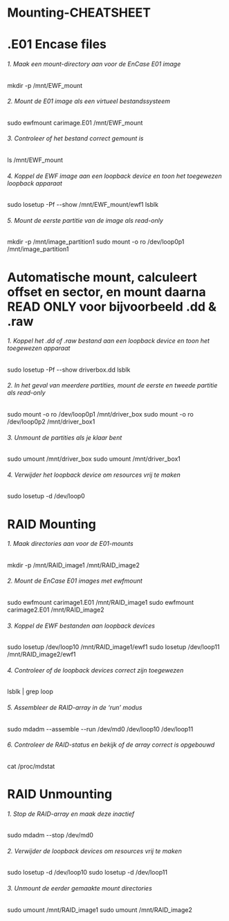 # Mounting-CHEATSHEET

# .E01 Encase files

###### 1. Maak een mount-directory aan voor de EnCase E01 image
mkdir -p /mnt/EWF_mount

###### 2. Mount de E01 image als een virtueel bestandssysteem
sudo ewfmount carimage.E01 /mnt/EWF_mount

###### 3. Controleer of het bestand correct gemount is
ls /mnt/EWF_mount

###### 4. Koppel de EWF image aan een loopback device en toon het toegewezen loopback apparaat
sudo losetup -Pf --show /mnt/EWF_mount/ewf1
lsblk

###### 5. Mount de eerste partitie van de image als read-only
mkdir -p /mnt/image_partition1
sudo mount -o ro /dev/loop0p1 /mnt/image_partition1


# Automatische mount, calculeert offset en sector, en mount daarna READ ONLY voor bijvoorbeeld .dd & .raw

###### 1. Koppel het .dd of .raw bestand aan een loopback device en toon het toegewezen apparaat
sudo losetup -Pf --show driverbox.dd
lsblk 

###### 2. In het geval van meerdere partities, mount de eerste en tweede partitie als read-only
sudo mount -o ro /dev/loop0p1 /mnt/driver_box
sudo mount -o ro /dev/loop0p2 /mnt/driver_box1

###### 3. Unmount de partities als je klaar bent
sudo umount /mnt/driver_box
sudo umount /mnt/driver_box1

###### 4. Verwijder het loopback device om resources vrij te maken
sudo losetup -d /dev/loop0


# RAID Mounting

###### 1. Maak directories aan voor de E01-mounts
mkdir -p /mnt/RAID_image1 /mnt/RAID_image2

###### 2. Mount de EnCase E01 images met ewfmount
sudo ewfmount carimage1.E01 /mnt/RAID_image1
sudo ewfmount carimage2.E01 /mnt/RAID_image2

###### 3. Koppel de EWF bestanden aan loopback devices
sudo losetup /dev/loop10 /mnt/RAID_image1/ewf1
sudo losetup /dev/loop11 /mnt/RAID_image2/ewf1

###### 4. Controleer of de loopback devices correct zijn toegewezen
lsblk | grep loop

###### 5. Assembleer de RAID-array in de ‘run’ modus
sudo mdadm --assemble --run /dev/md0 /dev/loop10 /dev/loop11

###### 6. Controleer de RAID-status en bekijk of de array correct is opgebouwd
cat /proc/mdstat

# RAID Unmounting

###### 1. Stop de RAID-array en maak deze inactief
sudo mdadm --stop /dev/md0

###### 2. Verwijder de loopback devices om resources vrij te maken
sudo losetup -d /dev/loop10
sudo losetup -d /dev/loop11

###### 3. Unmount de eerder gemaakte mount directories
sudo umount /mnt/RAID_image1
sudo umount /mnt/RAID_image2
